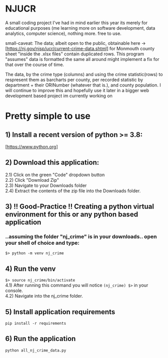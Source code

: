 # NJUCR
A small coding project I've had in mind earlier this year its merely for educational purposes (me learning more on software development, data analytics, computer science), nothing more. free to use.

small-caveat: The data; albeit open to the public, obtainable here -> [https://nj.gov/njsp/ucr/current-crime-data.shtml]
for Monmouth county sheet "inside the .xlsx files" contain duplicated rows. This program "assumes" data is formatted the same all around
might implement a fix for that over the course of time.


<p> 
  The data, by the crime type (columns) and using the crime statistic(rows) to
  respresent them as barcharts per county, per recorded statistic by department + their ORINumber (whatever that is.), 
  and county population. I will continue to improve this and hopefully use it later in a bigger web development based project im currently working on
</p>


# Pretty simple to use
## 1) Install a recent version of python >= 3.8:
[https://www.python.org]

## 2) Download this application:
2.1) Click on the green "Code" dropdown button<br>
2.2) Click "Download Zip"<br>
2.3) Navigate to your Downloads folder<br>
2.4) Extract the contents of the zip file into the Downloads folder.<br>

## 3) **!! Good-Practice !!** Creating a python virtual environment for this or any python based application
### ..assuming the folder "nj_crime" is in your downloads.. open your shell of choice and type:
 `$> python -m venv nj_crime`

## 4) Run the venv
`$> source nj_crime/bin/activate`<br>
4.1) After running this command you will notice `(nj_crime) $>` in your console.<br>
4.2) Navigate into the nj_crime folder. <br>

## 5) Install application requirements
`pip install -r requirements`

## 6) Run the application
`python all_nj_crime_data.py`
